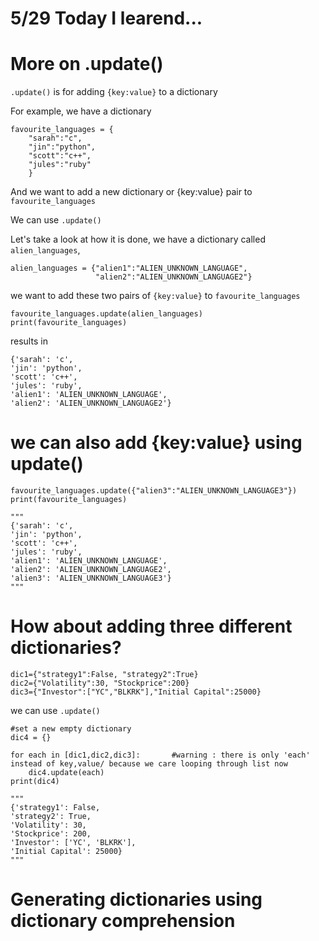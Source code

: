 # 5/29 Today I learend...

# More on .update()

```.update()``` is for adding ```{key:value}``` to a dictionary

For example, we have a dictionary
```
favourite_languages = {
    "sarah":"c",
    "jin":"python",
    "scott":"c++",
    "jules":"ruby"
    } 
```
And we want to add a new dictionary or {key:value} pair to ```favourite_languages```

We can use ```.update()```

Let's take a look at how it is done, we have a dictionary called ```alien_languages```,
```
alien_languages = {"alien1":"ALIEN_UNKNOWN_LANGUAGE",
                   "alien2":"ALIEN_UNKNOWN_LANGUAGE2"}
```
we want to add these two pairs of ```{key:value}``` to ```favourite_languages```
```
favourite_languages.update(alien_languages)
print(favourite_languages)
```
results in 
```
{'sarah': 'c', 
'jin': 'python', 
'scott': 'c++', 
'jules': 'ruby', 
'alien1': 'ALIEN_UNKNOWN_LANGUAGE', 
'alien2': 'ALIEN_UNKNOWN_LANGUAGE2'}
```

# we can also add {key:value} using update()
```
favourite_languages.update({"alien3":"ALIEN_UNKNOWN_LANGUAGE3"})
print(favourite_languages)

"""
{'sarah': 'c', 
'jin': 'python', 
'scott': 'c++', 
'jules': 'ruby', 
'alien1': 'ALIEN_UNKNOWN_LANGUAGE', 
'alien2': 'ALIEN_UNKNOWN_LANGUAGE2', 
'alien3': 'ALIEN_UNKNOWN_LANGUAGE3'}
"""

```

# How about adding three different dictionaries?
```
dic1={"strategy1":False, "strategy2":True}
dic2={"Volatility":30, "Stockprice":200}
dic3={"Investor":["YC","BLKRK"],"Initial Capital":25000}
```
we can use ```.update()```
```
#set a new empty dictionary
dic4 = {}

for each in [dic1,dic2,dic3]:       #warning : there is only 'each' instead of key,value/ because we care looping through list now
    dic4.update(each)
print(dic4)

"""
{'strategy1': False, 
'strategy2': True, 
'Volatility': 30, 
'Stockprice': 200, 
'Investor': ['YC', 'BLKRK'], 
'Initial Capital': 25000}
"""

```

# Generating dictionaries using dictionary comprehension
